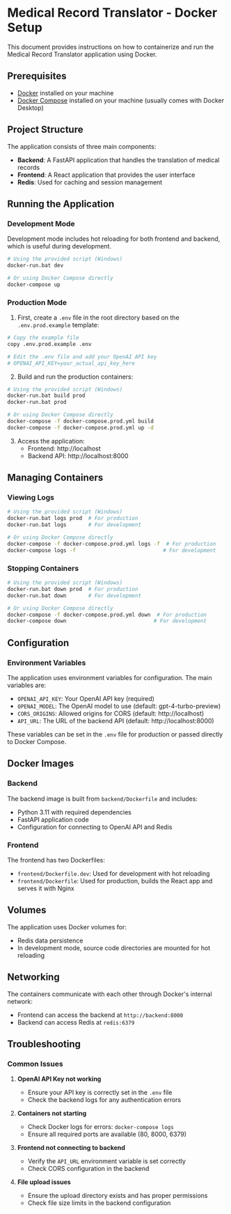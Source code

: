 # Medical Record Translator - Docker Setup

This document provides instructions on how to containerize and run the Medical Record Translator application using Docker.

## Prerequisites

- [Docker](https://www.docker.com/products/docker-desktop/) installed on your machine
- [Docker Compose](https://docs.docker.com/compose/install/) installed on your machine (usually comes with Docker Desktop)

## Project Structure

The application consists of three main components:
- **Backend**: A FastAPI application that handles the translation of medical records
- **Frontend**: A React application that provides the user interface
- **Redis**: Used for caching and session management

## Running the Application

### Development Mode

Development mode includes hot reloading for both frontend and backend, which is useful during development.

```bash
# Using the provided script (Windows)
docker-run.bat dev

# Or using Docker Compose directly
docker-compose up
```

### Production Mode

1. First, create a `.env` file in the root directory based on the `.env.prod.example` template:

```bash
# Copy the example file
copy .env.prod.example .env

# Edit the .env file and add your OpenAI API key
# OPENAI_API_KEY=your_actual_api_key_here
```

2. Build and run the production containers:

```bash
# Using the provided script (Windows)
docker-run.bat build prod
docker-run.bat prod

# Or using Docker Compose directly
docker-compose -f docker-compose.prod.yml build
docker-compose -f docker-compose.prod.yml up -d
```

3. Access the application:
   - Frontend: http://localhost
   - Backend API: http://localhost:8000

## Managing Containers

### Viewing Logs

```bash
# Using the provided script (Windows)
docker-run.bat logs prod  # For production
docker-run.bat logs       # For development

# Or using Docker Compose directly
docker-compose -f docker-compose.prod.yml logs -f  # For production
docker-compose logs -f                            # For development
```

### Stopping Containers

```bash
# Using the provided script (Windows)
docker-run.bat down prod  # For production
docker-run.bat down       # For development

# Or using Docker Compose directly
docker-compose -f docker-compose.prod.yml down  # For production
docker-compose down                            # For development
```

## Configuration

### Environment Variables

The application uses environment variables for configuration. The main variables are:

- `OPENAI_API_KEY`: Your OpenAI API key (required)
- `OPENAI_MODEL`: The OpenAI model to use (default: gpt-4-turbo-preview)
- `CORS_ORIGINS`: Allowed origins for CORS (default: http://localhost)
- `API_URL`: The URL of the backend API (default: http://localhost:8000)

These variables can be set in the `.env` file for production or passed directly to Docker Compose.

## Docker Images

### Backend

The backend image is built from `backend/Dockerfile` and includes:
- Python 3.11 with required dependencies
- FastAPI application code
- Configuration for connecting to OpenAI API and Redis

### Frontend

The frontend has two Dockerfiles:
- `frontend/Dockerfile.dev`: Used for development with hot reloading
- `frontend/Dockerfile`: Used for production, builds the React app and serves it with Nginx

## Volumes

The application uses Docker volumes for:
- Redis data persistence
- In development mode, source code directories are mounted for hot reloading

## Networking

The containers communicate with each other through Docker's internal network:
- Frontend can access the backend at `http://backend:8000`
- Backend can access Redis at `redis:6379`

## Troubleshooting

### Common Issues

1. **OpenAI API Key not working**
   - Ensure your API key is correctly set in the `.env` file
   - Check the backend logs for any authentication errors

2. **Containers not starting**
   - Check Docker logs for errors: `docker-compose logs`
   - Ensure all required ports are available (80, 8000, 6379)

3. **Frontend not connecting to backend**
   - Verify the `API_URL` environment variable is set correctly
   - Check CORS configuration in the backend

4. **File upload issues**
   - Ensure the upload directory exists and has proper permissions
   - Check file size limits in the backend configuration